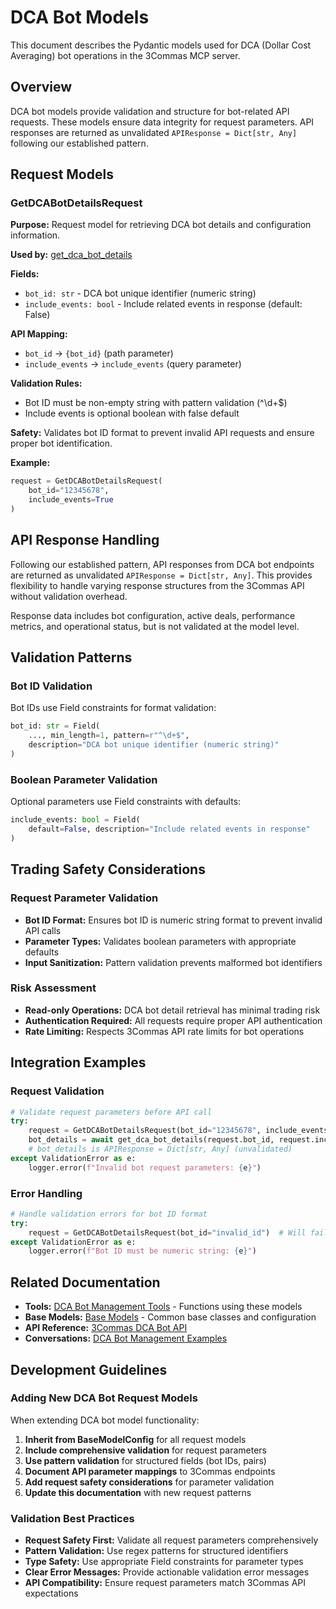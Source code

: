 # DCA Bot Models

This document describes the Pydantic models used for DCA (Dollar Cost Averaging) bot operations in the 3Commas MCP server.

## Overview

DCA bot models provide validation and structure for bot-related API requests. These models ensure data integrity for request parameters. API responses are returned as unvalidated `APIResponse = Dict[str, Any]` following our established pattern.

## Request Models

### GetDCABotDetailsRequest

**Purpose:** Request model for retrieving DCA bot details and configuration information.

**Used by:** [get_dca_bot_details](../tools/dca_bots.md#get-dca-bot-details)

**Fields:**
- `bot_id: str` - DCA bot unique identifier (numeric string)
- `include_events: bool` - Include related events in response (default: False)

**API Mapping:**
- `bot_id` -> `{bot_id}` (path parameter)
- `include_events` -> `include_events` (query parameter)

**Validation Rules:**
- Bot ID must be non-empty string with pattern validation (^\d+$)
- Include events is optional boolean with false default

**Safety:** Validates bot ID format to prevent invalid API requests and ensure proper bot identification.

**Example:**
```python
request = GetDCABotDetailsRequest(
    bot_id="12345678",
    include_events=True
)
```

## API Response Handling

Following our established pattern, API responses from DCA bot endpoints are returned as unvalidated `APIResponse = Dict[str, Any]`. This provides flexibility to handle varying response structures from the 3Commas API without validation overhead.

Response data includes bot configuration, active deals, performance metrics, and operational status, but is not validated at the model level.

## Validation Patterns

### Bot ID Validation
Bot IDs use Field constraints for format validation:
```python
bot_id: str = Field(
    ..., min_length=1, pattern=r"^\d+$",
    description="DCA bot unique identifier (numeric string)"
)
```

### Boolean Parameter Validation
Optional parameters use Field constraints with defaults:
```python
include_events: bool = Field(
    default=False, description="Include related events in response"
)
```

## Trading Safety Considerations

### Request Parameter Validation
- **Bot ID Format:** Ensures bot ID is numeric string format to prevent invalid API calls
- **Parameter Types:** Validates boolean parameters with appropriate defaults
- **Input Sanitization:** Pattern validation prevents malformed bot identifiers

### Risk Assessment
- **Read-only Operations:** DCA bot detail retrieval has minimal trading risk
- **Authentication Required:** All requests require proper API authentication
- **Rate Limiting:** Respects 3Commas API rate limits for bot operations

## Integration Examples

### Request Validation
```python
# Validate request parameters before API call
try:
    request = GetDCABotDetailsRequest(bot_id="12345678", include_events=True)
    bot_details = await get_dca_bot_details(request.bot_id, request.include_events)
    # bot_details is APIResponse = Dict[str, Any] (unvalidated)
except ValidationError as e:
    logger.error(f"Invalid bot request parameters: {e}")
```

### Error Handling
```python
# Handle validation errors for bot ID format
try:
    request = GetDCABotDetailsRequest(bot_id="invalid_id")  # Will fail validation
except ValidationError as e:
    logger.error(f"Bot ID must be numeric string: {e}")
```

## Related Documentation

- **Tools:** [DCA Bot Management Tools](../tools/dca_bots.md) - Functions using these models
- **Base Models:** [Base Models](base.md) - Common base classes and configuration
- **API Reference:** [3Commas DCA Bot API](https://developers.3commas.io/dca-bot)
- **Conversations:** [DCA Bot Management Examples](../conversations/dca-bot-management-conversation.md)

## Development Guidelines

### Adding New DCA Bot Request Models
When extending DCA bot model functionality:
1. **Inherit from BaseModelConfig** for all request models
2. **Include comprehensive validation** for request parameters
3. **Use pattern validation** for structured fields (bot IDs, pairs)
4. **Document API parameter mappings** to 3Commas endpoints
5. **Add request safety considerations** for parameter validation
6. **Update this documentation** with new request patterns

### Validation Best Practices
- **Request Safety First:** Validate all request parameters comprehensively
- **Pattern Validation:** Use regex patterns for structured identifiers
- **Type Safety:** Use appropriate Field constraints for parameter types
- **Clear Error Messages:** Provide actionable validation error messages
- **API Compatibility:** Ensure request parameters match 3Commas API expectations